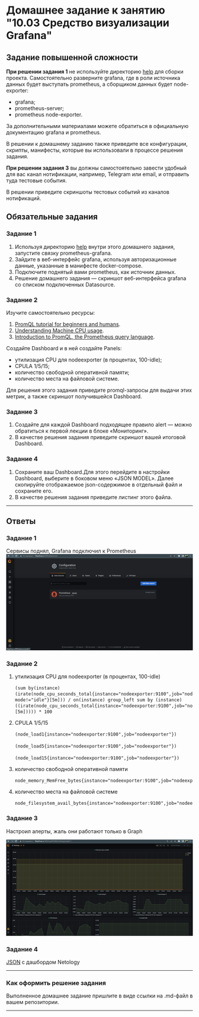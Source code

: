 # Домашнее задание к занятию "10.03 Средство визуализации Grafana"

## Задание повышенной сложности

**При решении задания 1** не используйте директорию [help](./help) для сборки проекта. Самостоятельно разверните grafana, где в роли источника данных будет выступать prometheus, а сборщиком данных будет node-exporter:

- grafana;
- prometheus-server;
- prometheus node-exporter.

За дополнительными материалами можете обратиться в официальную документацию grafana и prometheus.

В решении к домашнему заданию также приведите все конфигурации, скрипты, манифесты, которые вы 
использовали в процессе решения задания.

**При решении задания 3** вы должны самостоятельно завести удобный для вас канал нотификации, например, Telegram или email, и отправить туда тестовые события.

В решении приведите скриншоты тестовых событий из каналов нотификаций.

## Обязательные задания

### Задание 1

1. Используя директорию [help](./help) внутри этого домашнего задания, запустите связку prometheus-grafana.
1. Зайдите в веб-интерфейс grafana, используя авторизационные данные, указанные в манифесте docker-compose.
1. Подключите поднятый вами prometheus, как источник данных.
1. Решение домашнего задания — скриншот веб-интерфейса grafana со списком подключенных Datasource.

### Задание 2

Изучите самостоятельно ресурсы:

1. [PromQL tutorial for beginners and humans](https://valyala.medium.com/promql-tutorial-for-beginners-9ab455142085).
1. [Understanding Machine CPU usage](https://www.robustperception.io/understanding-machine-cpu-usage).
1. [Introduction to PromQL, the Prometheus query language](https://grafana.com/blog/2020/02/04/introduction-to-promql-the-prometheus-query-language/).

Создайте Dashboard и в ней создайте Panels:

- утилизация CPU для nodeexporter (в процентах, 100-idle);
- CPULA 1/5/15;
- количество свободной оперативной памяти;
- количество места на файловой системе.

Для решения этого задания приведите promql-запросы для выдачи этих метрик, а также скриншот получившейся Dashboard.

### Задание 3

1. Создайте для каждой Dashboard подходящее правило alert — можно обратиться к первой лекции в блоке «Мониторинг».
1. В качестве решения задания приведите скриншот вашей итоговой Dashboard.

### Задание 4

1. Сохраните ваш Dashboard.Для этого перейдите в настройки Dashboard, выберите в боковом меню «JSON MODEL». Далее скопируйте отображаемое json-содержимое в отдельный файл и сохраните его.
1. В качестве решения задания приведите листинг этого файла.


---

## Ответы

### Задание 1

Сервисы поднял, Grafana подключил к Prometheus
![Grafana_source](./img/Grafana_source.png)

### Задание 2

1. утилизация CPU для nodeexporter (в процентах, 100-idle)
    ``` 
    (sum by(instance) (irate(node_cpu_seconds_total{instance="nodeexporter:9100",job="nodeexporter", mode!="idle"}[5m])) / on(instance) group_left sum by (instance)((irate(node_cpu_seconds_total{instance="nodeexporter:9100",job="nodeexporter"}[5m])))) * 100

    ```
1. CPULA 1/5/15
    ``` 
    (node_load1{instance="nodeexporter:9100",job="nodeexporter"})

    (node_load5{instance="nodeexporter:9100",job="nodeexporter"})

    (node_load15{instance="nodeexporter:9100",job="nodeexporter"})

    ```
1. количество свободной оперативной памяти
    ``` 
    node_memory_MemFree_bytes{instance="nodeexporter:9100",job="nodeexporter"}

    ```
1. количество места на файловой системе
    ``` 
    node_filesystem_avail_bytes{instance="nodeexporter:9100",job="nodeexporter",device!~'rootfs',fstype!='tmpfs',mountpoint='/'}

    ```
### Задание 3

Настроил алерты, жаль они работают только в Graph

![My_DashBoard](./img/My_DashBoard.png)

### Задание 4

[JSON](./netology.json) с дашбордом Netology

---

### Как оформить решение задания

Выполненное домашнее задание пришлите в виде ссылки на .md-файл в вашем репозитории.

---
